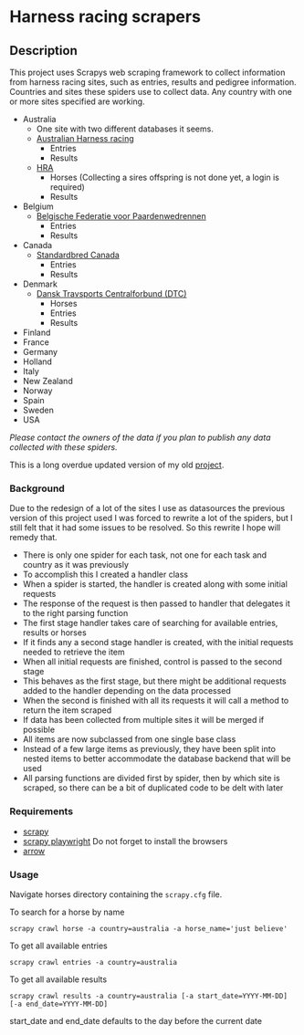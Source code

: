 # Harness racing scrapers

## Description

This project uses Scrapys web scraping framework to collect information from harness
racing sites, such as entries, results and pedigree information.
Countries and sites these spiders use to collect data. Any country with one or more sites
specified are working.
* Australia
    * One site with two different databases it seems.
    * [Australian Harness racing](https://www.harness.org.au/)
        * Entries
        * Results
    * [HRA](https://www.harness.org.au/ausbreed/reports/search)
        * Horses (Collecting a sires offspring is not done yet, a login is required)
        * Results
* Belgium 
    * [Belgische Federatie voor Paardenwedrennen](https://www.trotting.be/)
        * Entries
        * Results
* Canada
    * [Standardbred Canada](http://standardbredcanada.ca/)
        * Entries
        * Results
* Denmark
    * [Dansk Travsports Centralforbund (DTC)](https://travinfo.dk/)
        * Horses
        * Entries
        * Results
* Finland
* France
* Germany
* Holland
* Italy
* New Zealand
* Norway
* Spain
* Sweden
* USA

*Please contact the owners of the data if you plan to publish any data collected with these spiders.*

This is a long overdue updated version of my old [project](https://github.com/youreakim/Horses).

### Background

Due to the redesign of a lot of the sites I use as datasources the previous version of this
project used I was forced to rewrite a lot of the spiders, but I still felt 
that it had some issues to be resolved. So this rewrite I hope will remedy that.

* There is only one spider for each task, not one for each task and country as it was previously
* To accomplish this I created a handler class
* When a spider is started, the handler is created along with some initial requests 
* The response of the request is then passed to handler that delegates it to the right parsing function
* The first stage handler takes care of searching for available entries, results or horses
* If it finds any a second stage handler is created, with the initial requests needed to retrieve the item
* When all initial requests are finished, control is passed to the second stage
* This behaves as the first stage, but there might be additional requests added to the handler depending on the data processed
* When the second is finished with all its requests it will call a method to return the item scraped
* If data has been collected from multiple sites it will be merged if possible
* All items are now subclassed from one single base class
* Instead of a few large items as previously, they have been split into nested items to better accommodate the database backend that will be used
* All parsing functions are divided first by spider, then by which site is scraped, so there can be a bit of duplicated code to be delt with later


### Requirements

- [scrapy](https://docs.scrapy.org/en/latest/)
- [scrapy playwright](https://github.com/scrapy-plugins/scrapy-playwright) Do not forget to install the browsers 
- [arrow](https://arrow.readthedocs.io/)

### Usage

Navigate horses directory containing the `scrapy.cfg` file.

To search for a horse by name
```
scrapy crawl horse -a country=australia -a horse_name='just believe'
```

To get all available entries
```
scrapy crawl entries -a country=australia
```

To get all available results
```
scrapy crawl results -a country=australia [-a start_date=YYYY-MM-DD] [-a end_date=YYYY-MM-DD] 
```
start_date and end_date defaults to the day before the current date
